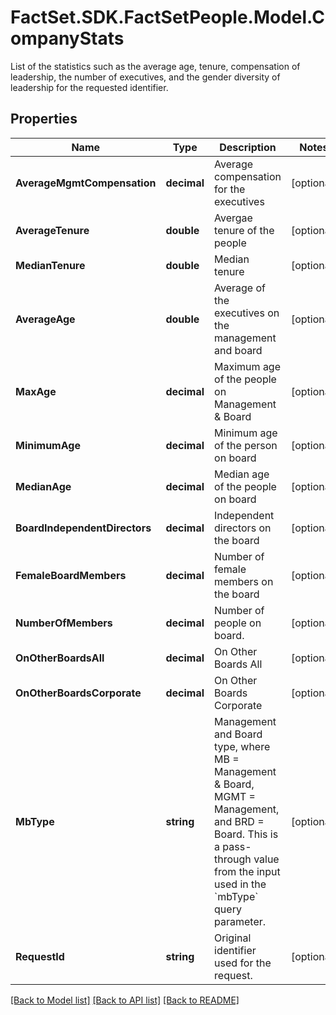 # FactSet.SDK.FactSetPeople.Model.CompanyStats
List of the statistics such as the average age, tenure, compensation of leadership, the number of executives, and the gender diversity of leadership for the requested identifier.

## Properties

Name | Type | Description | Notes
------------ | ------------- | ------------- | -------------
**AverageMgmtCompensation** | **decimal** | Average compensation for the executives | [optional] 
**AverageTenure** | **double** | Avergae tenure of the people | [optional] 
**MedianTenure** | **double** | Median tenure | [optional] 
**AverageAge** | **double** | Average of the executives on the management and board | [optional] 
**MaxAge** | **decimal** | Maximum age of the people on Management &amp; Board | [optional] 
**MinimumAge** | **decimal** | Minimum age of the person on board | [optional] 
**MedianAge** | **decimal** | Median age of the people on board | [optional] 
**BoardIndependentDirectors** | **decimal** | Independent directors on the board | [optional] 
**FemaleBoardMembers** | **decimal** | Number of female members on the board | [optional] 
**NumberOfMembers** | **decimal** | Number of people on board. | [optional] 
**OnOtherBoardsAll** | **decimal** | On Other Boards All | [optional] 
**OnOtherBoardsCorporate** | **decimal** | On Other Boards Corporate | [optional] 
**MbType** | **string** | Management and Board type, where MB &#x3D; Management &amp; Board, MGMT &#x3D; Management, and BRD &#x3D; Board. This is a pass-through value from the input used in the &#x60;mbType&#x60; query parameter. | [optional] 
**RequestId** | **string** | Original identifier used for the request. | [optional] 

[[Back to Model list]](../README.md#documentation-for-models) [[Back to API list]](../README.md#documentation-for-api-endpoints) [[Back to README]](../README.md)

